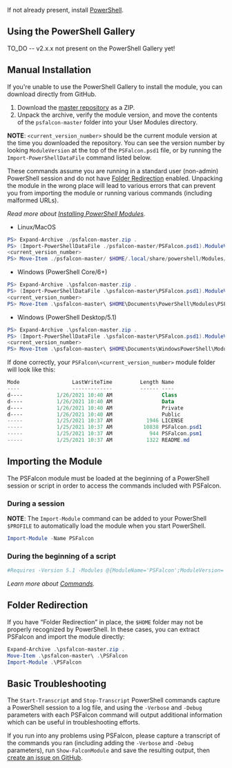 If not already present, install [PowerShell](https://github.com/PowerShell/PowerShell#get-powershell).
## Using the PowerShell Gallery
TO_DO -- v2.x.x not present on the PowerShell Gallery yet!
## Manual Installation
If you're unable to use the PowerShell Gallery to install the module, you can download directly from GitHub.

1. Download the [master repository](https://github.com/CrowdStrike/psfalcon/archive/master.zip) as a ZIP.
2. Unpack the archive, verify the module version, and move the contents of the `psfalcon-master` folder into your User Modules directory.

**NOTE**: `<current_version_number>` should be the current module version at the time you downloaded the repository. You can see
the version number by looking `ModuleVersion` at the top of the `PSFalcon.psd1` file, or by running the `Import-PowerShellDataFile` command listed below.

These commands assume you are running in a standard user (non-admin) PowerShell session and do not have [Folder Redirection](https://github.com/CrowdStrike/psfalcon/wiki/Installation#folder-redirection) enabled. Unpacking the module in the wrong place will lead to various errors that can prevent you from importing the module or running various commands (including malformed URLs).

*Read more about [Installing PowerShell Modules](https://docs.microsoft.com/en-us/powershell/scripting/developer/module/installing-a-powershell-module)*.
* Linux/MacOS
```powershell
PS> Expand-Archive ./psfalcon-master.zip .
PS> (Import-PowerShellDataFile ./psfalcon-master/PSFalcon.psd1).ModuleVersion
<current_version_number>
PS> Move-Item ./psfalcon-master/ $HOME/.local/share/powershell/Modules/PSFalcon/<current_version_number>/ -Force
```
* Windows (PowerShell Core/6+)
```powershell
PS> Expand-Archive .\psfalcon-master.zip .
PS> (Import-PowerShellDataFile .\psfalcon-master\PSFalcon.psd1).ModuleVersion
<current_version_number>
PS> Move-Item .\psfalcon-master\ $HOME\Documents\PowerShell\Modules\PSFalcon\<current_version_number>\ -Force
```
* Windows (PowerShell Desktop/5.1)
```powershell
PS> Expand-Archive .\psfalcon-master.zip .
PS> (Import-PowerShellDataFile .\psfalcon-master\PSFalcon.psd1).ModuleVersion
<current_version_number>
PS> Move-Item .\psfalcon-master\ $HOME\Documents\WindowsPowerShell\Modules\PSFalcon\<current_version_number>\ -Force
```
If done correctly, your `PSFalcon\<current_version_number>` module folder will look like this:
```powershell
Mode                 LastWriteTime         Length Name
----                 -------------         ------ ----
d----           1/26/2021 10:40 AM                Class
d----           1/26/2021 10:40 AM                Data
d----           1/26/2021 10:40 AM                Private
d----           1/26/2021 10:40 AM                Public
-----           1/25/2021 10:37 AM           1946 LICENSE
-----           1/25/2021 10:37 AM          10838 PSFalcon.psd1
-----           1/25/2021 10:37 AM            944 PSFalcon.psm1
-----           1/25/2021 10:37 AM           1322 README.md
```
## Importing the Module
The PSFalcon module must be loaded at the beginning of a PowerShell session or script in order to access the commands included with PSFalcon.
### During a session
**NOTE**: The `Import-Module` command can be added to your PowerShell `$PROFILE` to automatically load the module when you start PowerShell.
```powershell
Import-Module -Name PSFalcon
```
### During the beginning of a script
```powershell
#Requires -Version 5.1 -Modules @{ModuleName='PSFalcon';ModuleVersion='2.0.2'}
```
_Learn more about [Commands](https://github.com/CrowdStrike/psfalcon/wiki/Commands)._
## Folder Redirection
If you have “Folder Redirection” in place, the `$HOME` folder may not be properly recognized by PowerShell. In these
cases, you can extract PSFalcon and import the module directly:
```powershell
Expand-Archive .\psfalcon-master.zip .
Move-Item .\psfalcon-master\ .\PSFalcon
Import-Module .\PSFalcon
```
## Basic Troubleshooting
The `Start-Transcript` and `Stop-Transcript` PowerShell commands capture a PowerShell session to a log file, and using
the `-Verbose` and `-Debug` parameters with each PSFalcon command will output additional information which can be
useful in troubleshooting efforts.

If you run into any problems using PSFalcon, please capture a transcript of the commands you ran (including
adding the `-Verbose` and `-Debug` parameters), run `Show-FalconModule` and save the resulting
output, then [create an issue on GitHub](https://github.com/CrowdStrike/psfalcon/issues).
